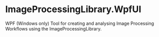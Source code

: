 ImageProcessingLibrary.WpfUI
============================

WPF (Windows only) Tool for creating and analysing Image Processing Workflows using the ImageProcessingLibrary.
